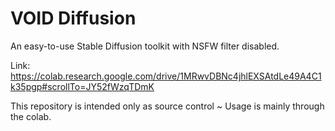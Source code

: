 # VOID Diffusion
An easy-to-use Stable Diffusion toolkit with NSFW filter disabled.

Link: https://colab.research.google.com/drive/1MRwvDBNc4jhlEXSAtdLe49A4C1k35pgp#scrollTo=JY52fWzqTDmK

This repository is intended only as source control ~ Usage is mainly through the colab.

